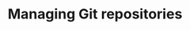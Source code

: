 ---
title: "Managing Git repositories"
permalink: en/code/documentation/specifications/repositories.html
---